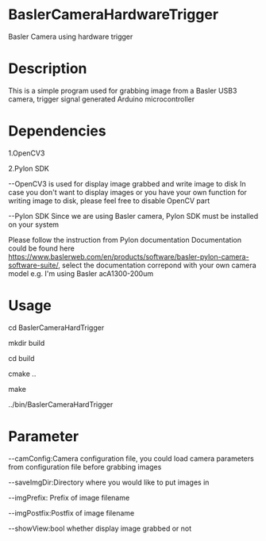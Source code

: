 # BaslerCameraHardwareTrigger
Basler Camera using hardware trigger
# Description
This is a simple program used for grabbing image from a Basler USB3 camera, trigger signal generated  Arduino microcontroller

# Dependencies
1.OpenCV3

2.Pylon SDK

--OpenCV3 is used for display image grabbed and write image to disk
In case you don't want to display images or you have your own function for writing image to disk, please feel free to disable OpenCV part

--Pylon SDK
Since we are using Basler camera, Pylon SDK must be installed on your system

Please follow the instruction from Pylon documentation
Documentation could be found here https://www.baslerweb.com/en/products/software/basler-pylon-camera-software-suite/, select the documentation correpond with your own camera model  e.g. I'm using Basler acA1300-200um

# Usage
cd BaslerCameraHardTrigger

mkdir build

cd build

cmake ..

make

../bin/BaslerCameraHardTrigger

# Parameter
--camConfig:Camera configuration file, you could load camera parameters from configuration file before grabbing images

--saveImgDir:Directory where you would like to put images in

--imgPrefix: Prefix of image filename

--imgPostfix:Postfix of image filename

--showView:bool whether display image grabbed or not

